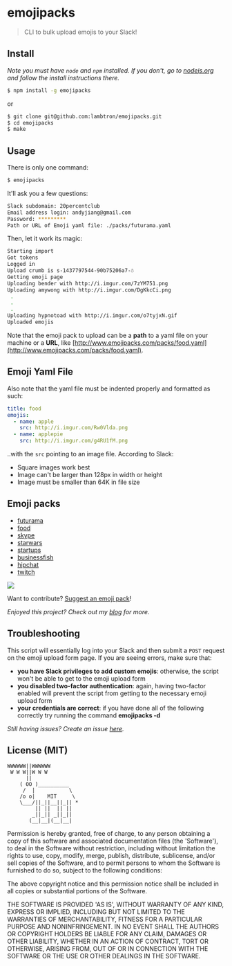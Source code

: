 # emojipacks

> CLI to bulk upload emojis to your Slack!

## Install

*Note you must have `node` and `npm` installed. If you don't, go to [nodejs.org](https://www.nodejs.org) and follow the install instructions there.*

```bash
$ npm install -g emojipacks
```

or

```bash
$ git clone git@github.com:lambtron/emojipacks.git
$ cd emojipacks
$ make
```

## Usage

There is only one command:

```bash
$ emojipacks
```

It'll ask you a few questions:

```bash
Slack subdomain: 20percentclub
Email address login: andyjiang@gmail.com
Password: *********
Path or URL of Emoji yaml file: ./packs/futurama.yaml
```

Then, let it work its magic:

```bash
Starting import
Got tokens
Logged in
Upload crumb is s-1437797544-90b75206a7-☃
Getting emoji page
Uploading bender with http://i.imgur.com/7zYM751.png
Uploading amywong with http://i.imgur.com/DgKkcCi.png
 .
 .
 .
Uploading hypnotoad with http://i.imgur.com/o7tyjxN.gif
Uploaded emojis
```

Note that the emoji pack to upload can be a **path** to a yaml file on your machine or a **URL**, like [http://www.emojipacks.com/packs/food.yaml](http://www.emojipacks.com/packs/food.yaml).

## Emoji Yaml File

Also note that the yaml file must be indented properly and formatted as such:

```yaml
title: food
emojis:
  - name: apple
    src: http://i.imgur.com/Rw0Vlda.png
  - name: applepie
    src: http://i.imgur.com/g4RU1fM.png
```

..with the `src` pointing to an image file. According to Slack:

- Square images work best
- Image can't be larger than 128px in width or height
- Image must be smaller than 64K in file size


## Emoji packs

- [futurama](http://www.emojipacks.com/packs/futurama.yaml)
- [food](http://www.emojipacks.com/packs/food.yaml)
- [skype](http://www.emojipacks.com/packs/skype.yaml)
- [starwars](http://www.emojipacks.com/packs/starwars.yaml)
- [startups](http://www.emojipacks.com/packs/startups.yaml)
- [businessfish](http://www.emojipacks.com/packs/businessfish.yaml)
- [hipchat](https://raw.githubusercontent.com/lambtron/emojipacks/master/packs/hipchat.yaml)
- [twitch](https://raw.githubusercontent.com/lambtron/emojipacks/master/packs/twitch.yaml)

![](http://media1.giphy.com/media/68H7QjnqFOn2E/100.gif)

Want to contribute? [Suggest an emoji pack](https://20p.typeform.com/to/xOFDyq)!

*Enjoyed this project? Check out my [blog](https://blog.andyjiang.com) for more*.

## Troubleshooting

This script will essentially log into your Slack and then submit a `POST` request on the emoji upload form page. If you are seeing errors, make sure that:
- **you have Slack privileges to add custom emojis**: otherwise, the script won't be able to get to the emoji upload form
- **you disabled two-factor authentication**: again, having two-factor enabled will prevent the script from getting to the necessary emoji upload form
- **your credentials are correct**: if you have done all of the following correctly try running the command **emojipacks -d**


*Still having issues? Create an issue [here](https://github.com/lambtron/emojipacks/issues/new).*

## License (MIT)

```
WWWWWW||WWWWWW
 W W W||W W W
      ||
    ( OO )__________
     /  |           \
    /o o|    MIT     \
    \___/||_||__||_|| *
         || ||  || ||
        _||_|| _||_||
       (__|__|(__|__|
```

Permission is hereby granted, free of charge, to any person obtaining a copy of this software and associated documentation files (the 'Software'), to deal in the Software without restriction, including without limitation the rights to use, copy, modify, merge, publish, distribute, sublicense, and/or sell copies of the Software, and to permit persons to whom the Software is furnished to do so, subject to the following conditions:

The above copyright notice and this permission notice shall be included in all copies or substantial portions of the Software.

THE SOFTWARE IS PROVIDED 'AS IS', WITHOUT WARRANTY OF ANY KIND, EXPRESS OR IMPLIED, INCLUDING BUT NOT LIMITED TO THE WARRANTIES OF MERCHANTABILITY, FITNESS FOR A PARTICULAR PURPOSE AND NONINFRINGEMENT. IN NO EVENT SHALL THE AUTHORS OR COPYRIGHT HOLDERS BE LIABLE FOR ANY CLAIM, DAMAGES OR OTHER LIABILITY, WHETHER IN AN ACTION OF CONTRACT, TORT OR OTHERWISE, ARISING FROM, OUT OF OR IN CONNECTION WITH THE SOFTWARE OR THE USE OR OTHER DEALINGS IN THE SOFTWARE.

